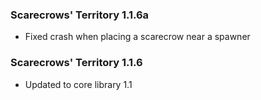 ### Scarecrows' Territory 1.1.6a
- Fixed crash when placing a scarecrow near a spawner

### Scarecrows' Territory 1.1.6
- Updated to core library 1.1
